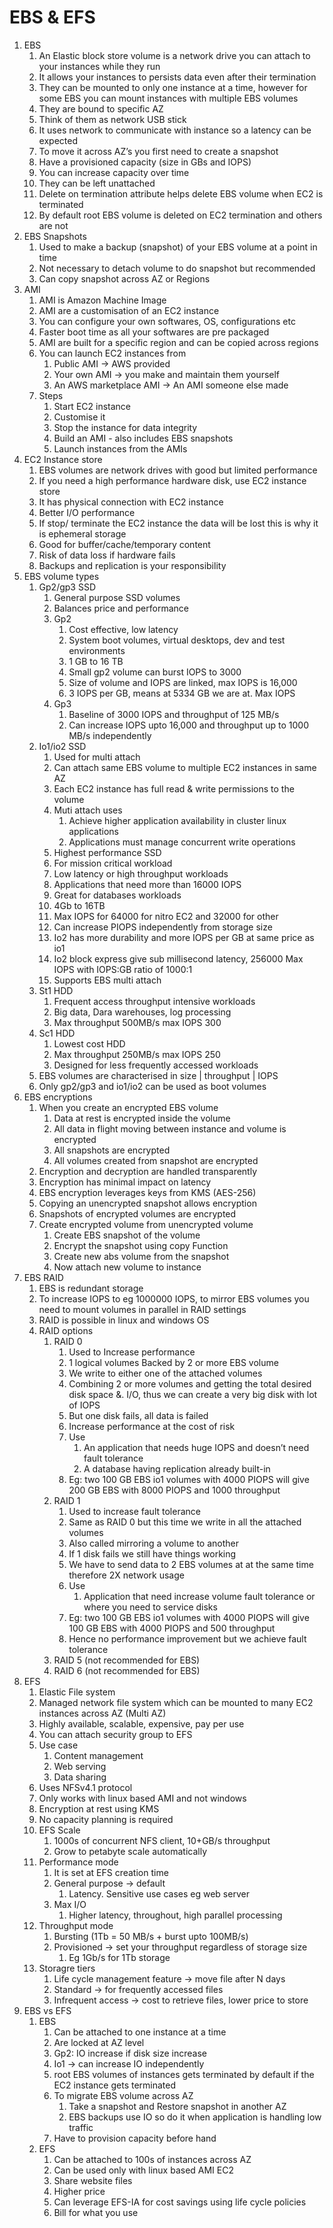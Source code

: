 # EBS & EFS

1. EBS 
    1. An Elastic block store volume is a network drive you can attach to your instances while they run
    2. It allows your instances to persists data even after their termination
    3. They can be mounted to only one instance at a time, however for some EBS you can mount instances with multiple EBS volumes
    4. They are bound to specific AZ
    5. Think of them as network USB stick
    6. It uses network to communicate with instance so a latency can be expected 
    7. To move it across AZ’s you first need to create a snapshot
    8. Have a provisioned capacity (size in GBs and IOPS)
    9. You can increase capacity over time
    10. They can be left unattached
    11. Delete on termination attribute helps delete EBS volume when EC2 is terminated
    12. By default root EBS volume is deleted on EC2 termination and others are not
2. EBS Snapshots
    1. Used to make a backup (snapshot) of your EBS volume at a point in time
    2. Not necessary to detach volume to do snapshot but recommended
    3. Can copy snapshot across AZ or Regions
3. AMI
    1. AMI is Amazon Machine Image
    2. AMI are a customisation of an EC2 instance
    3. You can configure your own softwares, OS, configurations etc
    4. Faster boot time as all your softwares are pre packaged
    5. AMI are built for a specific region and can be copied across regions
    6. You can launch EC2 instances from
        1. Public AMI -> AWS provided
        2. Your own AMI -> you make and maintain them yourself
        3. An AWS marketplace AMI -> An AMI someone else made
    7. Steps
        1. Start EC2 instance
        2. Customise it
        3. Stop the instance for data integrity
        4. Build an AMI - also includes EBS snapshots
        5. Launch instances from the AMIs
4. EC2 Instance store
    1. EBS volumes are network drives with good but limited performance
    2. If you need a high performance hardware disk, use EC2 instance store
    3. It has physical connection with EC2 instance
    4. Better I/O performance
    5. If stop/ terminate the EC2 instance the data will be lost this is why it is ephemeral storage
    6. Good for buffer/cache/temporary content
    7. Risk of data loss if hardware fails
    8. Backups and replication is your responsibility
5. EBS volume types
    1. Gp2/gp3 SSD
        1. General purpose SSD volumes
        2. Balances price and performance
        3. Gp2
            1. Cost effective, low latency
            2. System boot volumes, virtual desktops, dev and test environments
            3. 1 GB to 16 TB
            4. Small gp2 volume can burst IOPS to 3000
            5. Size of volume and IOPS are linked, max IOPS is 16,000
            6. 3 IOPS per GB, means at 5334 GB we are at. Max IOPS
        4. Gp3
            1. Baseline of 3000 IOPS and throughput of 125 MB/s
            2. Can increase IOPS upto 16,000 and throughput up to 1000 MB/s independently 
    2. Io1/io2 SSD
        1. Used for multi attach
        2. Can attach same EBS volume to multiple EC2 instances in same AZ
        3. Each EC2 instance has full read & write permissions to the volume
        4. Muti attach uses
            1. Achieve higher application availability in cluster linux applications
            2. Applications must manage concurrent write operations
        5. Highest performance SSD
        6. For mission critical workload
        7. Low latency or high throughput workloads
        8. Applications that need more than 16000 IOPS
        9. Great for databases workloads
        10. 4Gb to 16TB
        11. Max IOPS for 64000 for nitro EC2 and 32000 for other
        12. Can increase PIOPS independently from storage size
        13. Io2 has more durability and more IOPS per GB at same price as io1
        14. Io2 block express give sub millisecond latency, 256000 Max IOPS with IOPS:GB ratio of 1000:1
        15. Supports EBS multi attach
    3. St1 HDD
        1. Frequent access throughput intensive workloads
        2. Big data, Dara warehouses, log processing
        3. Max throughput 500MB/s max IOPS 300
    4. Sc1 HDD
        1. Lowest cost HDD
        2. Max throughput 250MB/s max IOPS 250
        3. Designed for less frequently accessed workloads
    5. EBS volumes are characterised in size | throughput | IOPS
    6. Only gp2/gp3 and io1/io2 can be used as boot volumes
6. EBS encryptions
    1. When you create an encrypted EBS volume
        1. Data at rest is encrypted inside the volume
        2. All data in flight moving between instance and volume is encrypted
        3. All snapshots are encrypted
        4. All volumes created from snapshot are encrypted
    2. Encryption and decryption are handled transparently
    3. Encryption has minimal impact on latency
    4. EBS encryption leverages keys from KMS (AES-256)
    5. Copying an unencrypted snapshot allows encryption
    6. Snapshots of encrypted volumes are encrypted
    7. Create encrypted volume from unencrypted volume
        1. Create EBS snapshot of the volume
        2. Encrypt the snapshot using copy Function
        3. Create new abs volume from the snapshot
        4. Now attach new volume to instance
7. EBS RAID
    1. EBS is redundant storage 
    2. To increase IOPS to eg 1000000 IOPS, to mirror EBS volumes you need to mount volumes in parallel in RAID settings
    3. RAID is possible in linux and windows OS
    4. RAID options 
        1. RAID 0
            1. Used to Increase performance
            2. 1 logical volumes Backed by 2 or more EBS volume
            3. We write to either one of the attached volumes
            4. Combining 2 or more volumes and getting the total desired disk space &. I/O, thus we can create a very big disk with lot of IOPS
            5. But one disk fails, all data is failed
            6. Increase performance at the cost of risk
            7. Use
                1. An application that needs huge IOPS and doesn’t need fault tolerance
                2. A database having replication already built-in
            8. Eg: two 100 GB EBS io1 volumes with 4000 PIOPS will give 200 GB EBS with 8000 PIOPS and 1000 throughput
        2. RAID 1
            1. Used to increase fault tolerance
            2. Same as RAID 0 but this time we write in all the attached volumes
            3. Also called mirroring a volume to another
            4. If 1 disk fails we still have things working
            5. We have to send data to 2 EBS volumes at at the same time therefore 2X network usage
            6. Use
                1. Application that need increase volume fault tolerance or where you need to service disks
            7. Eg: two 100 GB EBS io1 volumes with 4000 PIOPS will give 100 GB EBS with 4000 PIOPS and 500 throughput
            8. Hence no performance improvement but we achieve fault tolerance
        3. RAID 5 (not recommended for EBS)
        4. RAID 6 (not recommended for EBS)
8. EFS
    1. Elastic File system
    2. Managed network  file system which can be mounted to many EC2 instances across AZ (Multi AZ)
    3. Highly available, scalable, expensive, pay per use
    4. You can attach security group to EFS
    5. Use case
        1. Content management
        2. Web serving
        3. Data sharing
    6. Uses NFSv4.1 protocol
    7. Only works with linux based AMI and not windows
    8. Encryption at rest using KMS
    9. No capacity planning is required
    10. EFS Scale
        1. 1000s of concurrent NFS client, 10+GB/s throughput
        2. Grow to petabyte scale automatically
    11. Performance mode 
        1. It is set at EFS creation time
        2. General purpose -> default
            1. Latency. Sensitive use cases eg web server
        3. Max I/O 
            1. Higher latency, throughout, high parallel processing
    12. Throughput mode
        1. Bursting (1Tb = 50 MB/s + burst upto 100MB/s)
        2. Provisioned -> set your throughput regardless of storage size
            1. Eg 1Gb/s for 1Tb storage
    13. Storagre tiers
        1. Life cycle management feature -> move file after N days
        2. Standard -> for frequently accessed files
        3. Infrequent access -> cost to retrieve files, lower price to store
9. EBS vs EFS
    1. EBS 
        1. Can be attached to one instance at a time
        2. Are locked at AZ level
        3. Gp2: IO increase if disk size increase
        4. Io1 -> can increase IO independently
        5. root EBS volumes of instances gets terminated by default if the EC2 instance gets terminated
        6. To migrate EBS volume across AZ
            1. Take a snapshot and Restore snapshot in another AZ
            2. EBS backups use IO so do it when application is handling low traffic
        7. Have to provision capacity before hand
    2. EFS
        1. Can be attached to 100s of instances across AZ
        2. Can be used only with linux based AMI EC2
        3. Share website files
        4. Higher price
        5. Can leverage EFS-IA for cost savings using life cycle policies
        6. Bill for what you use
